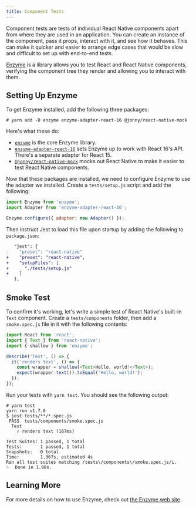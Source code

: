 ```yaml
---
title: Component Tests
---
```


Component tests are tests of individual React Native components apart from where they are used in an application. You can create an instance of the component, pass it props, interact with it, and see how it behaves. This can make it quicker and easier to arrange edge cases that would be slow and difficult to set up with end-to-end tests.

[Enzyme][enzyme] is a library allows you to test React and React Native components, verifying the component tree they render and allowing you to interact with them.

## Setting Up Enzyme

To get Enzyme installed, add the following three packages:

```
# yarn add -D enzyme enzyme-adapter-react-16 @jonny/react-native-mock
```

Here's what these do:

- [`enzyme`][enzyme] is the core Enzyme library.
- [`enzyme-adapter-react-16`](http://airbnb.io/enzyme/docs/installation/react-16.html) sets Enzyme up to work with React 16's API. There's a separate adapter for React 15.
- [`@jonny/react-native-mock`](https://github.com/JonnyBurger/react-native-mock/) mocks out React Native to make it easier to test React Native components.

Now that these packages are installed, we need to configure Enzyme to use the adapter we installed. Create a `tests/setup.js` script and add the following:

```javascript
import Enzyme from 'enzyme';
import Adapter from 'enzyme-adapter-react-16';

Enzyme.configure({ adapter: new Adapter() });
```

Then instruct Jest to load this file upon startup by adding the following to `package.json`:

```diff
   "jest": {
-    "preset": "react-native"
+    "preset": "react-native",
+    "setupFiles": [
+      "./tests/setup.js"
+    ]
   },
```

## Smoke Test

To confirm it's working, let's write a simple test of React Native's built-in `Text` component. Create a `tests/components` folder, then add a `smoke.spec.js` file in it with the following contents:

```javascript
import React from 'react';
import { Text } from 'react-native';
import { shallow } from 'enzyme';

describe('Text', () => {
  it('renders text', () => {
    const wrapper = shallow(<Text>Hello, world!</Text>);
    expect(wrapper.text()).toEqual('Hello, world!');
  });
});
```

Run your tests with `yarn test`. You should see the following output:

```
# yarn test
yarn run v1.7.0
$ jest tests/**/*.spec.js
 PASS  tests/components/smoke.spec.js
  Text
    ✓ renders text (167ms)

Test Suites: 1 passed, 1 total
Tests:       1 passed, 1 total
Snapshots:   0 total
Time:        1.367s, estimated 4s
Ran all test suites matching /tests\/components\/smoke.spec.js/i.
✨  Done in 1.98s.
```

## Learning More

For more details on how to use Enzyme, check out [the Enzyme web site][enzyme].

[enzyme]: http://airbnb.io/enzyme/
